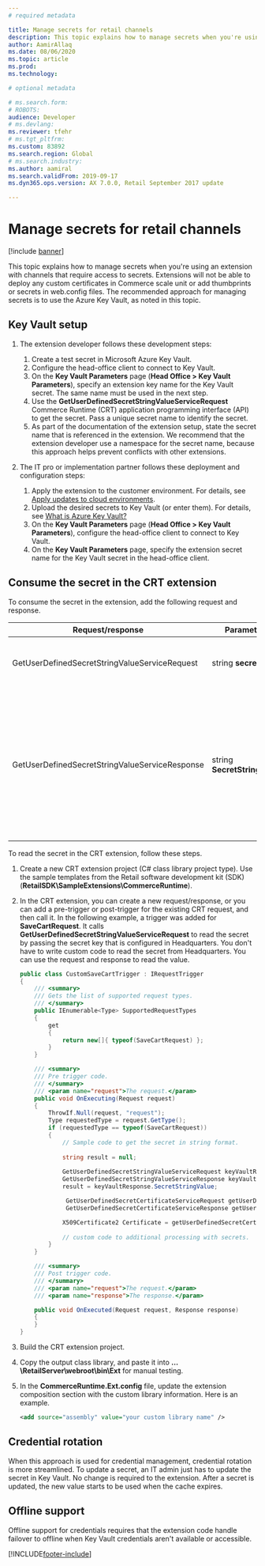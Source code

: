 ```yaml
---
# required metadata

title: Manage secrets for retail channels
description: This topic explains how to manage secrets when you're using an extension with channels that require access to secrets.
author: AamirAllaq
ms.date: 08/06/2020
ms.topic: article
ms.prod:
ms.technology:

# optional metadata

# ms.search.form:
# ROBOTS:
audience: Developer
# ms.devlang:
ms.reviewer: tfehr
# ms.tgt_pltfrm:
ms.custom: 83892
ms.search.region: Global
# ms.search.industry:
ms.author: aamiral
ms.search.validFrom: 2019-09-17
ms.dyn365.ops.version: AX 7.0.0, Retail September 2017 update

---
```


# Manage secrets for retail channels

[!include [banner](../includes/banner.md)]

This topic explains how to manage secrets when you're using an extension with channels that require access to secrets. Extensions will not be able to deploy any custom certificates in Commerce scale unit or add thumbprints or secrets in web.config files. The recommended approach for managing secrets is to use the Azure Key Vault, as noted in this topic.

## Key Vault setup

1. The extension developer follows these development steps:

    1. Create a test secret in Microsoft Azure Key Vault.
    2. Configure the head-office client to connect to Key Vault.
    3. On the **Key Vault Parameters** page (**Head Office \> Key Vault Parameters**), specify an extension key name for the Key Vault secret. The same name must be used in the next step.
    4. Use the **GetUserDefinedSecretStringValueServiceRequest** Commerce Runtime (CRT) application programming interface (API) to get the secret. Pass a unique secret name to identify the secret.
    5. As part of the documentation of the extension setup, state the secret name that is referenced in the extension. We recommend that the extension developer use a namespace for the secret name, because this approach helps prevent conflicts with other extensions.

2. The IT pro or implementation partner follows these deployment and configuration steps:

    1. Apply the extension to the customer environment. For details, see [Apply updates to cloud environments](../../fin-ops-core/dev-itpro/deployment/apply-deployable-package-system.md).
    2. Upload the desired secrets to Key Vault (or enter them). For details, see [What is Azure Key Vault?](/azure/key-vault/key-vault-overview)
    3. On the **Key Vault Parameters** page (**Head Office \> Key Vault Parameters**), configure the head-office client to connect to Key Vault.
    4. On the **Key Vault Parameters** page, specify the extension secret name for the Key Vault secret in the head-office client.

## Consume the secret in the CRT extension

To consume the secret in the extension, add the following request and response.

| Request/response                               | Parameters                   | Description |
|------------------------------------------------|------------------------------|-------------|
| GetUserDefinedSecretStringValueServiceRequest  | string **secretName**        | The request class that is used to get user-defined secrets from Headquarters. |
| GetUserDefinedSecretStringValueServiceResponse | string **SecretStringValue** | The response class that is used to get user-defined secrets from Headquarters. The response returns a **SecretStringValue** value, and extensions can type-cast this value to **X509Certificate2** or use it as string value. |

To read the secret in the CRT extension, follow these steps.

1. Create a new CRT extension project (C\# class library project type). Use the sample templates from the Retail software development kit (SDK) (**RetailSDK\\SampleExtensions\\CommerceRuntime**).
2. In the CRT extension, you can create a new request/response, or you can add a pre-trigger or post-trigger for the existing CRT request, and then call it. In the following example, a trigger was added for **SaveCartRequest**. It calls **GetUserDefinedSecretStringValueServiceRequest** to read the secret by passing the secret key that is configured in Headquarters. You don't have to write custom code to read the secret from Headquarters. You can use the request and response to read the value.

    ```csharp
    public class CustomSaveCartTrigger : IRequestTrigger
    {
        /// <summary>
        /// Gets the list of supported request types.
        /// </summary>
        public IEnumerable<Type> SupportedRequestTypes
        {
            get
            {
                return new[]{ typeof(SaveCartRequest) };
            }
        }

        /// <summary>
        /// Pre trigger code.
        /// </summary>
        /// <param name="request">The request.</param>
        public void OnExecuting(Request request)
        {
            ThrowIf.Null(request, "request");
            Type requestedType = request.GetType();
            if (requestedType == typeof(SaveCartRequest))
            {
                // Sample code to get the secret in string format.
               
                string result = null;
                   
                GetUserDefinedSecretStringValueServiceRequest keyVaultRequest = new GetUserDefinedSecretStringValueServiceRequest("SecretName");
                GetUserDefinedSecretStringValueServiceResponse keyVaultResponse = request.RequestContext.Execute<GetUserDefinedSecretStringValueServiceResponse>(keyVaultRequest);
                result = keyVaultResponse.SecretStringValue;

                 GetUserDefinedSecretCertificateServiceRequest getUserDefinedSecretCertificateServiceRequest = new GetUserDefinedSecretCertificateServiceRequest(profileId: null, secretName: "SecretName", thumbprint: null, expirationInterval: null);
                 GetUserDefinedSecretCertificateServiceResponse getUserDefinedSecretCertificateServiceResponse = request.RequestContext.Execute<GetUserDefinedSecretCertificateServiceResponse>(getUserDefinedSecretCertificateServiceRequest);

                X509Certificate2 Certificate = getUserDefinedSecretCertificateServiceResponse.Certificate;
               
                // custom code to additional processing with secrets.
            }
        }

        /// <summary>
        /// Post trigger code.
        /// </summary>
        /// <param name="request">The request.</param>
        /// <param name="response">The response.</param>

        public void OnExecuted(Request request, Response response)
        {
        }
    }
    ```

3. Build the CRT extension project.
4. Copy the output class library, and paste it into **…\\RetailServer\\webroot\\bin\\Ext** for manual testing.
5. In the **CommerceRuntime.Ext.config** file, update the extension composition section with the custom library information. Here is an example.

    ```Xml
    <add source="assembly" value="your custom library name" />
    ```

## Credential rotation

When this approach is used for credential management, credential rotation is more streamlined. To update a secret, an IT admin just has to update the secret in Key Vault. No change is required to the extension. After a secret is updated, the new value starts to be used when the cache expires.

## Offline support

Offline support for credentials requires that the extension code handle failover to offline when Key Vault credentials aren't available or accessible.


[!INCLUDE[footer-include](../../includes/footer-banner.md)]